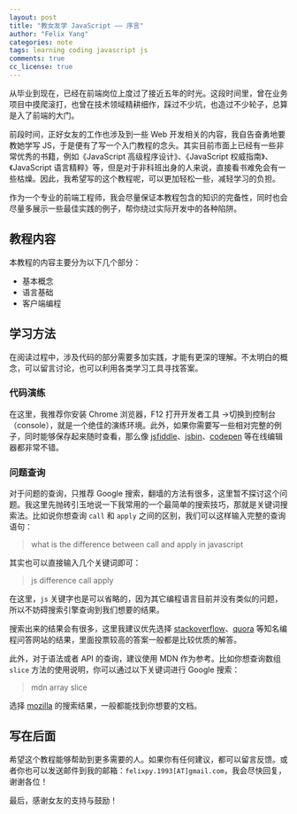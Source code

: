 ```yaml
---
layout: post
title: "教女友学 JavaScript —— 序言"
author: "Felix Yang"
categories: note
tags: learning coding javascript js
comments: true
cc_license: true
---
```


从毕业到现在，已经在前端岗位上度过了接近五年的时光。这段时间里，曾在业务项目中摸爬滚打，也曾在技术领域精耕细作，踩过不少坑，也造过不少轮子，总算是入了前端的大门。

前段时间，正好女友的工作也涉及到一些 Web 开发相关的内容，我自告奋勇地要教她学写 JS，于是便有了写一个入门教程的念头。其实目前市面上已经有一些非常优秀的书籍，例如《JavaScript 高级程序设计》、《JavaScript 权威指南》、《JavaScript 语言精粹》等，但是对于非科班出身的人来说，直接看书难免会有一些枯燥。因此，我希望写的这个教程呢，可以更加轻松一些，减轻学习的负担。

作为一个专业的前端工程师，我会尽量保证本教程包含的知识的完备性，同时也会尽量多展示一些最佳实践的例子，帮你绕过实际开发中的各种陷阱。

## 教程内容

本教程的内容主要分为以下几个部分：

- 基本概念
- 语言基础
- 客户端编程

## 学习方法

在阅读过程中，涉及代码的部分需要多加实践，才能有更深的理解。不太明白的概念，可以留言讨论，也可以利用各类学习工具寻找答案。

### 代码演练

在这里，我推荐你安装 Chrome 浏览器，F12 打开开发者工具 ->切换到控制台（console），就是一个绝佳的演练环境。此外，如果你需要写一些相对完整的例子，同时能够保存起来随时查看，那么像 [jsfiddle](https://jsfiddle.net)、[jsbin](https://jsbin.com)、[codepen](https://codepen.io) 等在线编辑器都非常不错。

### 问题查询

对于问题的查询，只推荐 Google 搜索，翻墙的方法有很多，这里暂不探讨这个问题。我这里先抛砖引玉地说一下我常用的一个最简单的搜索技巧，那就是关键词搜索法。比如说你想查询 `call` 和 `apply` 之间的区别，我们可以这样输入完整的查询语句：

> what is the difference between call and apply in javascript

其实也可以直接输入几个关键词即可：

> js difference call apply

在这里，`js` 关键字也是可以省略的，因为其它编程语言目前并没有类似的问题，所以不妨碍搜索引擎查询到我们想要的结果。

搜索出来的结果会有很多，这里我建议优先选择 [stackoverflow](https://stackoverflow.com/)、[quora](https://www.quora.com) 等知名编程问答网站的结果，里面投票较高的答案一般都是比较优质的解答。

此外，对于语法或者 API 的查询，建议使用 MDN 作为参考。比如你想查询数组 `slice` 方法的使用说明，你可以通过以下关键词进行 Google 搜索：

> mdn array slice

选择 [mozilla](https://developer.mozilla.org) 的搜索结果，一般都能找到你想要的文档。

## 写在后面

希望这个教程能够帮助到更多需要的人。如果你有任何建议，都可以留言反馈。或者你也可以发送邮件到我的邮箱：`felixpy.1993[AT]gmail.com`，我会尽快回复，谢谢各位！

最后，感谢女友的支持与鼓励！
